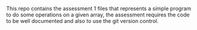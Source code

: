 This repo contains the assessment 1 files that represents a simple program to do some operations on a given array, the assessment requires the code to be well documented and also to use the git version control.